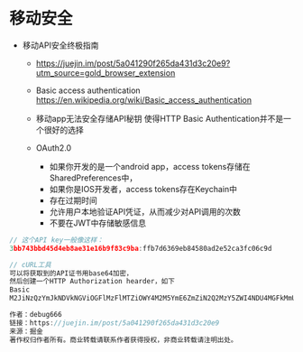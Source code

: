 # 移动安全

- 移动API安全终极指南

  - <https://juejin.im/post/5a041290f265da431d3c20e9?utm_source=gold_browser_extension>
  - Basic access authentication <https://en.wikipedia.org/wiki/Basic_access_authentication>
  - 移动app无法安全存储API秘钥 使得HTTP Basic Authentication并不是一个很好的选择
  - OAuth2.0

    - 如果你开发的是一个android app，access tokens存储在SharedPreferences中，
    - 如果你是IOS开发者，access tokens存在Keychain中
    - 存在过期时间
    - 允许用户本地验证API凭证，从而减少对API调用的次数
    - 不要在JWT中存储敏感信息

```javascript
// 这个API key一般像这样：
3bb743bbd45d4eb8ae31e16b9f83c9ba:ffb7d6369eb84580ad2e52ca3fc06c9d

// cURL工具
可以将获取到的API证书用base64加密，
然后创建一个HTTP Authorization hearder，如下
Basic
M2JiNzQzYmJkNDVkNGViOGFlMzFlMTZiOWY4M2M5YmE6ZmZiN2Q2MzY5ZWI4NDU4MGFkMmU1MmNhM2ZjMDZjOWQ=.。

作者：debug666
链接：https://juejin.im/post/5a041290f265da431d3c20e9
来源：掘金
著作权归作者所有。商业转载请联系作者获得授权，非商业转载请注明出处。
```

